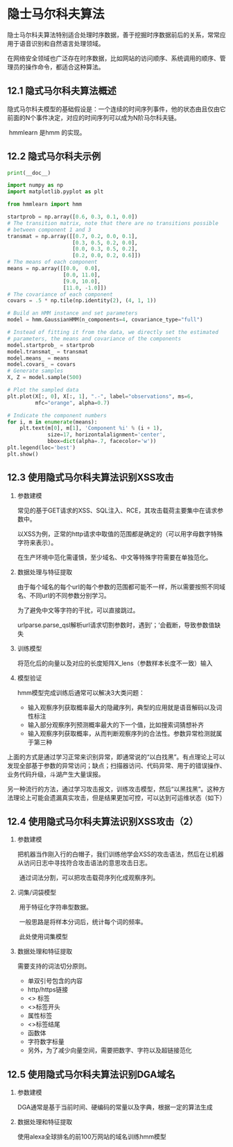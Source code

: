 # 隐士马尔科夫算法

​	隐士马尔科夫算法特别适合处理时序数据，善于挖掘时序数据前后的关系，常常应用于语音识别和自然语言处理领域。

​	在网络安全领域也广泛存在时序数据，比如网站的访问顺序、系统调用的顺序、管理员的操作命令，都适合这种算法。

## 12.1 隐式马尔科夫算法概述

​	隐式马尔科夫模型的基础假设是：一个连续的时间序列事件，他的状态由且仅由它前面的N个事件决定，对应的时间序列可以成为N阶马尔科夫链。

​	hmmlearn 是hmm 的实现。 

## 12.2 隐式马尔科夫示例

```python
print(__doc__)

import numpy as np
import matplotlib.pyplot as plt

from hmmlearn import hmm

startprob = np.array([0.6, 0.3, 0.1, 0.0])
# The transition matrix, note that there are no transitions possible
# between component 1 and 3
transmat = np.array([[0.7, 0.2, 0.0, 0.1],
                     [0.3, 0.5, 0.2, 0.0],
                     [0.0, 0.3, 0.5, 0.2],
                     [0.2, 0.0, 0.2, 0.6]])
# The means of each component
means = np.array([[0.0,  0.0],
                  [0.0, 11.0],
                  [9.0, 10.0],
                  [11.0, -1.0]])
# The covariance of each component
covars = .5 * np.tile(np.identity(2), (4, 1, 1))

# Build an HMM instance and set parameters
model = hmm.GaussianHMM(n_components=4, covariance_type="full")

# Instead of fitting it from the data, we directly set the estimated
# parameters, the means and covariance of the components
model.startprob_ = startprob
model.transmat_ = transmat
model.means_ = means
model.covars_ = covars
# Generate samples
X, Z = model.sample(500)

# Plot the sampled data
plt.plot(X[:, 0], X[:, 1], ".-", label="observations", ms=6,
         mfc="orange", alpha=0.7)

# Indicate the component numbers
for i, m in enumerate(means):
    plt.text(m[0], m[1], 'Component %i' % (i + 1),
             size=17, horizontalalignment='center',
             bbox=dict(alpha=.7, facecolor='w'))
plt.legend(loc='best')
plt.show()

```

## 12.3 使用隐式马尔科夫算法识别XSS攻击

1. 参数建模

   常见的基于GET请求的XSS、SQL注入、RCE，其攻击载荷主要集中在请求参数中。

   以XSS为例，正常的http请求中取值的范围都是确定的（可以用字母数字特殊字符来表示）。

   在生产环境中范化需谨慎，至少域名、中文等特殊字符需要在单独范化。

2. 数据处理与特征提取

   由于每个域名的每个url的每个参数的范围都可能不一样，所以需要按照不同域名、不同url的不同参数分别学习。

   为了避免中文等字符的干扰，可以直接跳过。

   urlparse.parse_qsl解析url请求切割参数时，遇到’；‘会截断，导致参数值缺失

3. 训练模型

   将范化后的向量以及对应的长度矩阵X_lens（参数样本长度不一致）输入

4. 模型验证

   hmm模型完成训练后通常可以解决3大类问题：

   - 输入观察序列获取概率最大的隐藏序列，典型的应用就是语音解码以及词性标注
   - 输入部分观察序列预测概率最大的下一个值，比如搜索词猜想补齐
   - 输入观察序列获取概率，从而判断观察序列的合法性。参数异常检测就属于第三种



​	上面的方式是通过学习正常来识别异常，即通常说的“以白找黑”。有点理论上可以发现全部基于参数的异常访问；缺点；扫描器访问、代码异常、用于的错误操作、业务代码升级，斗湖产生大量误报。

​	另一种流行的方法，通过学习攻击报文，训练攻击模型，然后“以黑找黑”。这种方法理论上可能会遗漏真实攻击，但是结果更加可控，可以达到可运维状态（如下）

## 12.4 使用隐式马尔科夫算法识别XSS攻击（2）

1. 参数建模

   ​	把机器当作刚入行的白帽子，我们训练他学会XSS的攻击语法，然后在让机器从访问日志中寻找符合攻击语法的意思攻击日志。

   ​	通过词法分割，可以把攻击载荷序列化成观察序列。

2. 词集/词袋模型

   ​	用于特征化字符串型数据。

   ​	一般思路是将样本分词后，统计每个词的频率。

   ​	此处使用词集模型

3. 数据处理和特征提取

   需要支持的词法切分原则。

   - 单双引号包含的内容
   - http/https链接
   - <> 标签
   - <>标签开头
   - 属性标签
   - <>标签结尾
   - 函数体
   - 字符数字标量
   - 另外，为了减少向量空间，需要把数字、字符以及超链接范化

## 12.5 使用隐式马尔科夫算法识别DGA域名

1. 参数建模

   DGA通常是基于当前时间、硬编码的常量以及字典，根据一定的算法生成

2. 数据处理和特征提取

   使用alexa全球排名的前100万网站的域名训练hmm模型